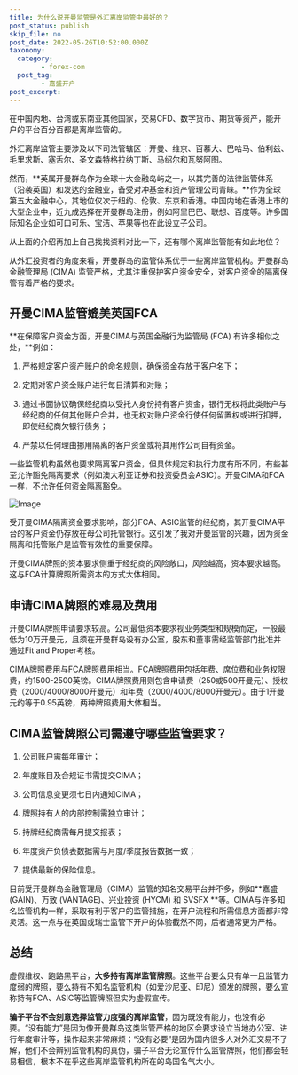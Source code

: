 ```yaml
---
title: 为什么说开曼监管是外汇离岸监管中最好的？
post_status: publish
skip_file: no
post_date: 2022-05-26T10:52:00.000Z
taxonomy:
  category:
        - forex-com
  post_tag:
        - 嘉盛开户
post_excerpt: 
---
```

在中国内地、台湾或东南亚其他国家，交易CFD、数字货币、期货等资产，能开户的平台百分百都是离岸监管的。

外汇离岸监管主要涉及以下司法管辖区：开曼、维京、百慕大、巴哈马、伯利兹、毛里求斯、塞舌尔、圣文森特格拉纳丁斯、马绍尔和瓦努阿图。

然而，**英属开曼群岛作为全球十大金融岛屿之一，以其完善的法律监管体系（沿袭英国）和发达的金融业，备受对冲基金和资产管理公司青睐。**作为全球第五大金融中心，其地位仅次于纽约、伦敦、东京和香港。中国内地在香港上市的大型企业中，近九成选择在开曼群岛注册，例如阿里巴巴、联想、百度等。许多国际知名企业如可口可乐、宝洁、苹果等也在此设立子公司。

从上面的介绍再加上自己找找资料对比一下，还有哪个离岸监管能有如此地位？

从外汇投资者的角度来看，开曼群岛的监管体系优于一些离岸监管机构。开曼群岛金融管理局 (CIMA) 监管严格，尤其注重保护客户资金安全，对客户资金的隔离保管有着严格的要求。

## 开曼CIMA监管媲美英国FCA

**在保障客户资金方面，开曼CIMA与英国金融行为监管局 (FCA) 有许多相似之处，**例如：

1. 严格规定客户资产账户的命名规则，确保资金存放于客户名下；

1. 定期对客户资金账户进行每日清算和对账；

1. 通过书面协议确保经纪商以受托人身份持有客户资金，银行无权将此类账户与经纪商的任何其他账户合并，也无权对账户资金行使任何留置权或进行扣押，即使经纪商欠银行债务；

1. 严禁以任何理由挪用隔离的客户资金或将其用作公司自有资金。

一些监管机构虽然也要求隔离客户资金，但具体规定和执行力度有所不同，有些甚至允许豁免隔离要求（例如澳大利亚证券和投资委员会ASIC）。开曼CIMA和FCA一样，不允许任何资金隔离豁免。

![Image](https://prod-files-secure.s3.us-west-2.amazonaws.com/39ed1227-6d7d-4570-be36-9ccd4a2c4241/bd849744-3fcb-4a37-8312-357962c8f065/image.png?X-Amz-Algorithm=AWS4-HMAC-SHA256&X-Amz-Content-Sha256=UNSIGNED-PAYLOAD&X-Amz-Credential=ASIAZI2LB466RMX7PUHK%2F20250825%2Fus-west-2%2Fs3%2Faws4_request&X-Amz-Date=20250825T101402Z&X-Amz-Expires=3600&X-Amz-Security-Token=IQoJb3JpZ2luX2VjEAEaCXVzLXdlc3QtMiJGMEQCIFy8H0RNytNOYSOS5bBfEqTibkYzZyGJYTKqTz534DdTAiA5PcYCAR782%2Fl02jQ13Rjw7x2ZZdIZsJ4yMK9xfIDHnSr%2FAwhaEAAaDDYzNzQyMzE4MzgwNSIM7mHJnD2shtYFE3CiKtwD0ByJDfg3AGMHov87ZNMtm22ZblqJJln4V1rq04HGE8a0fvc9wD7rt5YQ9Ym6JSCRlT5TiF9m5s4xgVB119qNIOFqwKX%2BKYqhTBloEp2PQhaV2ydD8psVnAss3aNX8Q8YaaIJXUIRPcytx3joRA60hbl0tKmte87cfN7Kqf%2F5Zfi4%2FG8lNGpnI81wjBLqb0O5vsMqaP9X9kq5mIAfyRUw6WVr1C1pOxdaNVVASejWy61MfSNUmhADGJnd9YjyRUwoJiVB4DNYDENDJas4zhTsLugZebyGTjzyccRXQ0xMZonBSjBDxubAltz7StYhIwS6CY%2Fd4IN20heS2Y12nBGplf6tvgBSzPdvk3qnkClRNsM6YtbubjhVWf%2FfgaZTtgnaLduFLl8%2BQ5j6h0z7kyEFQhVfj8s%2FFpE0E3QN93rNaofiAo67QautQFGRW4GlQpQ5Q4UPAJMsp%2F2kEy1QuTpmhDZUUAed0Ip5eD8lCOICsxp1quK%2FQN3ft4wj8zmhEuvD6Q%2Fokluysz7ugLGdPBRLNHAgZ%2BZUAFT%2BR7vV5iW8Y2XvzLxfdK1dXS%2F7aWedoS%2Bt7emtGvfWtnhKg%2Be%2BpZAiTNV8nObekKlt4h6b8SUY2ipYClO9RFOSxlDJKuEwpb%2BwxQY6pgG2%2FuOaOWv1504FUKMWoci%2BVlOZNkXGobKl4B9RN0Atbs7pJ1zAklai8MFZIP8KX5SB05tPeJE%2FpAaHweUbukvpGFvM3gVK1JV1yT1sUizz2bFIYZ%2BGgrsfP%2Bz48x9iNFhtZ%2BfbHR9byVzgXEtaGVX9AxpAxfYX4yxLtPfVTqZ3C4MOWUCHTpur51UuBHQAV1ccOaroeZx85tXp5FMq8u7ZCsMfSXjG&X-Amz-Signature=32ff2ad1b0ba88e6f2ff230a8448204f3d83e1706b9ac9d6d16c427fab06cfd0&X-Amz-SignedHeaders=host&x-amz-checksum-mode=ENABLED&x-id=GetObject)

受开曼CIMA隔离资金要求影响，部分FCA、ASIC监管的经纪商，其开曼CIMA平台的客户资金仍存放在母公司托管银行。这引发了我对开曼监管的兴趣，因为资金隔离和托管账户是监管有效性的重要保障。

开曼CIMA牌照的资本要求侧重于经纪商的风险敞口，风险越高，资本要求越高。这与FCA计算牌照所需资本的方式大体相同。

## **申请CIMA牌照的难易及费用**

开曼CIMA牌照申请要求较高。公司最低资本要求视业务类型和规模而定，一般最低为10万开曼元，且须在开曼群岛设有办公室，股东和董事需经监管部门批准并通过Fit and Proper考核。

CIMA牌照费用与FCA牌照费用相当。FCA牌照费用包括年费、席位费和业务权限费，约1500-2500英镑。CIMA牌照费用则包含申请费（250或500开曼元）、授权费（2000/4000/8000开曼元）和年费（2000/4000/8000开曼元）。由于1开曼元约等于0.95英镑，两种牌照费用大体相当。

## CIMA监管牌照公司需遵守哪些监管要求？

1. 公司账户需每年审计；

1. 年度账目及合规证书需提交CIMA；

1. 公司信息变更须七日内通知CIMA；

1. 牌照持有人的内部控制需独立审计；

1. 持牌经纪商需每月提交报表；

1. 年度资产负债表数据需与月度/季度报告数据一致；

1. 提供最新的保险信息。

目前受开曼群岛金融管理局（CIMA）监管的知名交易平台并不多，例如**嘉盛 (GAIN)、万致 (VANTAGE)、兴业投资 (HYCM) 和 SVSFX **等。CIMA与许多知名监管机构一样，采取有利于客户的监管措施，在开户流程和所需信息方面都非常灵活。这一点与在英国或瑞士监管下开户的体验截然不同，后者通常更为严格。

## 总结

虚假维权、跑路黑平台，**大多持有离岸监管牌照**。这些平台要么只有单一且监管力度弱的牌照，要么持有不知名监管机构（如爱沙尼亚、印尼）颁发的牌照，要么宣称持有FCA、ASIC等监管牌照但实为虚假宣传。

**骗子平台不会刻意选择监管力度强的离岸监管**，因为既没有能力，也没有必要。“没有能力”是因为像开曼群岛这类监管严格的地区会要求设立当地办公室、进行年度审计等，操作起来非常麻烦；“没有必要”是因为国内很多人对外汇交易不了解，他们不会辨别监管机构的真伪，骗子平台无论宣传什么监管牌照，他们都会轻易相信，根本不在乎这些离岸监管机构所在的岛国名气大小。